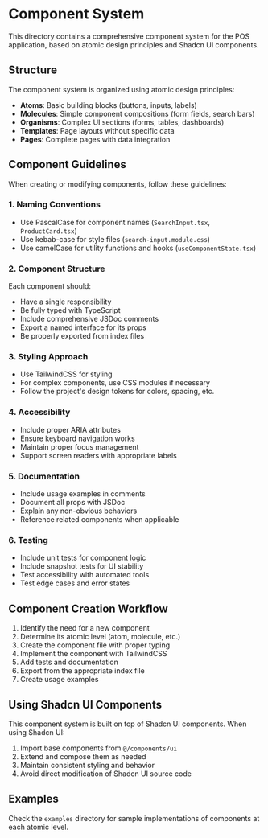 # Component System

This directory contains a comprehensive component system for the POS application, based on atomic design principles and Shadcn UI components.

## Structure

The component system is organized using atomic design principles:

- **Atoms**: Basic building blocks (buttons, inputs, labels)
- **Molecules**: Simple component compositions (form fields, search bars)
- **Organisms**: Complex UI sections (forms, tables, dashboards)
- **Templates**: Page layouts without specific data
- **Pages**: Complete pages with data integration

## Component Guidelines

When creating or modifying components, follow these guidelines:

### 1. Naming Conventions

- Use PascalCase for component names (`SearchInput.tsx`, `ProductCard.tsx`)
- Use kebab-case for style files (`search-input.module.css`)
- Use camelCase for utility functions and hooks (`useComponentState.tsx`)

### 2. Component Structure

Each component should:

- Have a single responsibility
- Be fully typed with TypeScript
- Include comprehensive JSDoc comments
- Export a named interface for its props
- Be properly exported from index files

### 3. Styling Approach

- Use TailwindCSS for styling
- For complex components, use CSS modules if necessary
- Follow the project's design tokens for colors, spacing, etc.

### 4. Accessibility

- Include proper ARIA attributes
- Ensure keyboard navigation works
- Maintain proper focus management
- Support screen readers with appropriate labels

### 5. Documentation

- Include usage examples in comments
- Document all props with JSDoc
- Explain any non-obvious behaviors
- Reference related components when applicable

### 6. Testing

- Include unit tests for component logic
- Include snapshot tests for UI stability
- Test accessibility with automated tools
- Test edge cases and error states

## Component Creation Workflow

1. Identify the need for a new component
2. Determine its atomic level (atom, molecule, etc.)
3. Create the component file with proper typing
4. Implement the component with TailwindCSS
5. Add tests and documentation
6. Export from the appropriate index file
7. Create usage examples

## Using Shadcn UI Components

This component system is built on top of Shadcn UI components. When using Shadcn UI:

1. Import base components from `@/components/ui`
2. Extend and compose them as needed
3. Maintain consistent styling and behavior
4. Avoid direct modification of Shadcn UI source code

## Examples

Check the `examples` directory for sample implementations of components at each atomic level. 